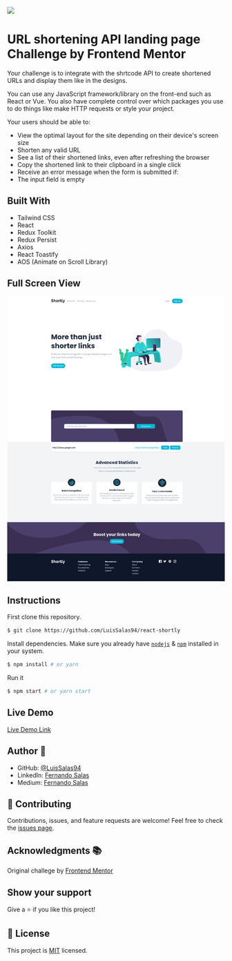![](https://img.shields.io/badge/Microverse-blueviolet)

# URL shortening API landing page Challenge by Frontend Mentor
Your challenge is to integrate with the shrtcode API to create shortened URLs and display them like in the designs.

You can use any JavaScript framework/library on the front-end such as React or Vue. You also have complete control over which packages you use to do things like make HTTP requests or style your project.

Your users should be able to:

  - View the optimal layout for the site depending on their device's screen size
  - Shorten any valid URL
  - See a list of their shortened links, even after refreshing the browser
  - Copy the shortened link to their clipboard in a single click
  - Receive an error message when the form is submitted if:
  - The input field is empty
    
## Built With

- Tailwind CSS
- React
- Redux Toolkit
- Redux Persist
- Axios
- React Toastify
- AOS (Animate on Scroll Library)

## Full Screen View
<img src="./src/demo.png" alt="Full Screen View" />

## Instructions

First clone this repository.
```bash
$ git clone https://github.com/LuisSalas94/react-shortly
```

Install dependencies. Make sure you already have [`nodejs`](https://nodejs.org/en/) & [`npm`](https://www.npmjs.com/) installed in your system.
```bash
$ npm install # or yarn
```

Run it
```bash
$ npm start # or yarn start
```

## Live Demo

[Live Demo Link]()


## Author 👤

- GitHub: [@LuisSalas94](https://github.com/LuisSalas94)
- LinkedIn: [Fernando Salas](https://www.linkedin.com/in/luisfernandosalasgave/)
- Medium: [Fernando Salas](https://medium.com/@luisfernandosalasg)

## 🤝 Contributing

Contributions, issues, and feature requests are welcome!
Feel free to check the [issues page](../../issues/).

## Acknowledgments 📚 
Original challege by [Frontend Mentor](https://www.frontendmentor.io/challenges/url-shortening-api-landing-page-2ce3ob-G)

## Show your support

Give a ⭐️ if you like this project!

## 📝 License

This project is [MIT](./MIT.md) licensed.
